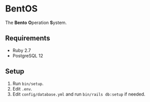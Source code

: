 # BentOS

The **Bento** **O**peration **S**ystem.

## Requirements

* Ruby 2.7
* PostgreSQL 12

## Setup

1. Run `bin/setup`.
2. Edit `.env`.
3. Edit `config/database.yml` and run `bin/rails db:setup` if needed.
